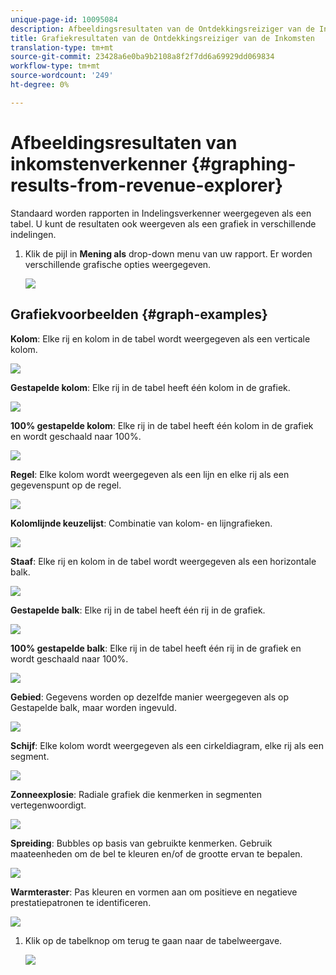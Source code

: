 ```yaml
---
unique-page-id: 10095084
description: Afbeeldingsresultaten van de Ontdekkingsreiziger van de Inkomsten - Marketo DOS - de Documentatie van het Product
title: Grafiekresultaten van de Ontdekkingsreiziger van de Inkomsten
translation-type: tm+mt
source-git-commit: 23428a6e0ba9b2108a8f2f7dd6a69929dd069834
workflow-type: tm+mt
source-wordcount: '249'
ht-degree: 0%

---
```



# Afbeeldingsresultaten van inkomstenverkenner {#graphing-results-from-revenue-explorer}

Standaard worden rapporten in Indelingsverkenner weergegeven als een tabel. U kunt de resultaten ook weergeven als een grafiek in verschillende indelingen.

1. Klik de pijl in **Mening als** drop-down menu van uw rapport. Er worden verschillende grafische opties weergegeven.

   ![](assets/one-1.png)

## Grafiekvoorbeelden {#graph-examples}

**Kolom**: Elke rij en kolom in de tabel wordt weergegeven als een verticale kolom.

![](assets/column.png)

**Gestapelde kolom**: Elke rij in de tabel heeft één kolom in de grafiek.

![](assets/stacked-column.png)

**100% gestapelde kolom**: Elke rij in de tabel heeft één kolom in de grafiek en wordt geschaald naar 100%.

![](assets/100-stacked-column.png)

**Regel**: Elke kolom wordt weergegeven als een lijn en elke rij als een gegevenspunt op de regel.

![](assets/line.png)

**Kolomlijnde keuzelijst**: Combinatie van kolom- en lijngrafieken.

![](assets/column-line-combo.png)

**Staaf**: Elke rij en kolom in de tabel wordt weergegeven als een horizontale balk.

![](assets/bar.png)

**Gestapelde balk**: Elke rij in de tabel heeft één rij in de grafiek.

![](assets/stacked-bar.png)

**100% gestapelde balk**: Elke rij in de tabel heeft één rij in de grafiek en wordt geschaald naar 100%.

![](assets/100-stacked-bar.png)

**Gebied**: Gegevens worden op dezelfde manier weergegeven als op Gestapelde balk, maar worden ingevuld.

![](assets/area.png)

**Schijf**: Elke kolom wordt weergegeven als een cirkeldiagram, elke rij als een segment.

![](assets/pie.png)

**Zonneexplosie**: Radiale grafiek die kenmerken in segmenten vertegenwoordigt.

![](assets/sunburst.png)

**Spreiding**: Bubbles op basis van gebruikte kenmerken. Gebruik maateenheden om de bel te kleuren en/of de grootte ervan te bepalen.

![](assets/scatter.png)

**Warmteraster**: Pas kleuren en vormen aan om positieve en negatieve prestatiepatronen te identificeren.

![](assets/heat-grid.png)

1. Klik op de tabelknop om terug te gaan naar de tabelweergave.

   ![](assets/two-1.png)

